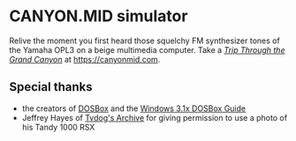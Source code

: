 # CANYON.MID simulator

Relive the moment you first heard those squelchy FM synthesizer tones of the Yamaha OPL3 on a beige multimedia computer. Take a [_Trip Through the Grand Canyon_](http://en.wikipedia.org/wiki/Trip_Through_the_Grand_Canyon) at https://canyonmid.com.

## Special thanks

* the creators of [DOSBox](http://www.dosbox.com/) and the [Windows 3.1x DOSBox Guide](https://www.vogons.org/viewtopic.php?t=9405)
* Jeffrey Hayes of [Tvdog's Archive](http://www.oldskool.org/guides/tvdog/images/) for giving permission to use a photo of his Tandy 1000 RSX
